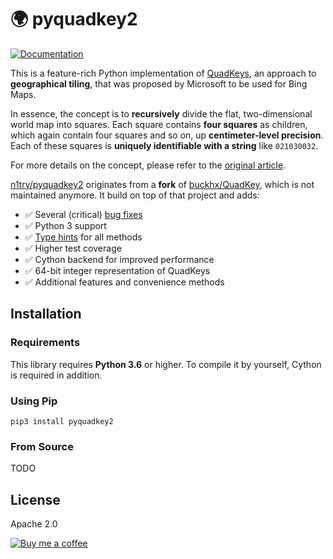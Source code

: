 # 🌍 pyquadkey2
[![Documentation](https://readthedocs.org/projects/pyquadkey2/badge/?version=latest)](https://pyquadkey2.readthedocs.io)

This is a feature-rich Python implementation of [QuadKeys](https://docs.microsoft.com/en-us/bingmaps/articles/bing-maps-tile-system), an approach to **geographical tiling**, that was proposed by Microsoft to be used for Bing Maps.

In essence, the concept is to **recursively** divide the flat, two-dimensional world map into squares. Each square contains **four squares** as children, which again contain four squares and so on, up **centimeter-level precision**. Each of these squares is **uniquely identifiable with a string** like `021030032`.

For more details on the concept, please refer to the [original article](https://docs.microsoft.com/en-us/bingmaps/articles/bing-maps-tile-system).

[n1try/pyquadkey2](https://github.com/n1try/pyquadkey2) originates from a **fork** of [buckhx/QuadKey](https://github.com/buckhx/QuadKey), which is not maintained anymore. It build on top of that project and adds:

* ✅ Several (critical) [bug fixes](https://github.com/buckhx/QuadKey/pull/15)
* ✅ Python 3 support
* ✅ [Type hints](https://docs.python.org/3.6/library/typing.html) for all methods
* ✅ Higher test coverage
* ✅ Cython backend for improved performance
* ✅ 64-bit integer representation of QuadKeys
* ✅ Additional features and convenience methods

## Installation
### Requirements
This library requires **Python 3.6** or higher. To compile it by yourself, Cython is required in addition.

### Using Pip
`pip3 install pyquadkey2`

### From Source
TODO

## License
Apache 2.0

[![Buy me a coffee](https://www.buymeacoffee.com/assets/img/custom_images/orange_img.png)](https://buymeacoff.ee/n1try)
